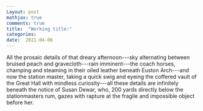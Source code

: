 ```yaml
---
Layout: post
mathjax: true
comments: true
title:  "Working title:"
categories:
date:  2021-04-06
---
```


All the prosaic details of that dreary afternoon---sky alternating between bruised peach and
gravecloth---rain imminent---the coach horses, champing and steaming
in their oiled leather beneath Euston Arch---and now the station master,
taking a quick swig and eyeing the coffered vault of
the Great Hall with mindless curiosity---all these details are
infinitely beneath the notice of Susan Dewar, who, 200 yards directly
below the stationmasters rum, gazes with rapture at the fragile and
impossible object before her.

<!-- https://en.wikipedia.org/wiki/London_Pneumatic_Despatch_Company -->
